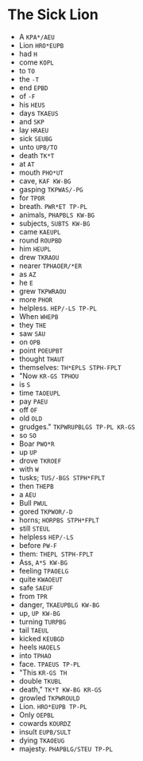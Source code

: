 # The Sick Lion

* A `KPA*/AEU`
* Lion `HRO*EUPB`
* had `H`
* come `KOPL`
* to `TO`
* the `-T`
* end `EPBD`
* of `-F`
* his `HEUS`
* days `TKAEUS`
* and `SKP`
* lay `HRAEU`
* sick `SEUBG`
* unto `UPB/TO`
* death `TK*T`
* at `AT`
* mouth `PHO*UT`
* cave, `KAF KW-BG`
* gasping `TKPWAS/-PG`
* for `TPOR`
* breath. `PWR*ET TP-PL`
* animals, `PHAPBLS KW-BG`
* subjects, `SUBTS KW-BG`
* came `KAEUPL`
* round `ROUPBD`
* him `HEUPL`
* drew `TKRAOU`
* nearer `TPHAOER/*ER`
* as `AZ`
* he `E`
* grew `TKPWRAOU`
* more `PHOR`
* helpless. `HEP/-LS TP-PL`
* When `WHEPB`
* they `THE`
* saw `SAU`
* on `OPB`
* point `POEUPBT`
* thought `THAUT`
* themselves: `TH*EPLS STPH-FPLT`
* "Now `KR-GS TPHOU`
* is `S`
* time `TAOEUPL`
* pay `PAEU`
* off `OF`
* old `OLD`
* grudges." `TKPWRUPBLGS TP-PL KR-GS`
* so `SO`
* Boar `PWO*R`
* up `UP`
* drove `TKROEF`
* with `W`
* tusks; `TUS/-BGS STPH*FPLT`
* then `THEPB`
* a `AEU`
* Bull `PWUL`
* gored `TKPWOR/-D`
* horns; `HORPBS STPH*FPLT`
* still `STEUL`
* helpless `HEP/-LS`
* before `PW-F`
* them: `THEPL STPH-FPLT`
* Ass, `A*S KW-BG`
* feeling `TPAOELG`
* quite `KWAOEUT`
* safe `SAEUF`
* from `TPR`
* danger, `TKAEUPBLG KW-BG`
* up, `UP KW-BG`
* turning `TURPBG`
* tail `TAEUL`
* kicked `KEUBGD`
* heels `HAOELS`
* into `TPHAO`
* face. `TPAEUS TP-PL`
* "This `KR-GS TH`
* double `TKUBL`
* death," `TK*T KW-BG KR-GS`
* growled `TKPWROULD`
* Lion. `HRO*EUPB TP-PL`
* Only `OEPBL`
* cowards `KOURDZ`
* insult `EUPB/SULT`
* dying `TKAOEUG`
* majesty. `PHAPBLG/STEU TP-PL`
